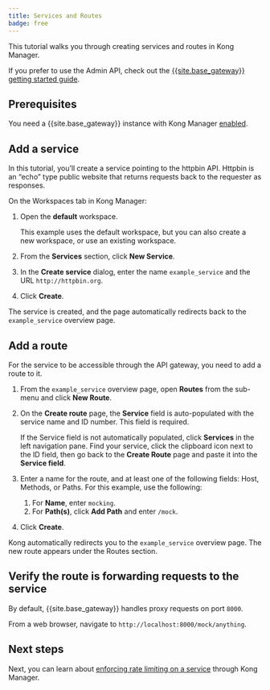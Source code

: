 ```yaml
---
title: Services and Routes
badge: free
---
```


This tutorial walks you through creating services and routes in Kong Manager.

If you prefer to use the Admin API, check out the [{{site.base_gateway}} getting started guide](/gateway/latest/get-started/configure-services-and-routes/).

## Prerequisites

You need a {{site.base_gateway}} instance with Kong Manager [enabled](/gateway/{{page.release}}/kong-manager/enable/).

## Add a service

In this tutorial, you’ll create a service pointing to the httpbin
API. Httpbin is an “echo” type public website that returns requests back to the
requester as responses.

On the Workspaces tab in Kong Manager:

1. Open the **default** workspace.

    This example uses the default workspace, but you can also create a new
    workspace, or use an existing workspace.

2. From the **Services** section, click **New Service**.

3. In the **Create service** dialog, enter the name `example_service` and the
URL `http://httpbin.org`.

4. Click **Create**.

The service is created, and the page automatically redirects back to the
`example_service` overview page.

## Add a route

For the service to be accessible through the API gateway, you need to add a
route to it.

1. From the `example_service` overview page, open **Routes** from the sub-menu
and click **New Route**.  
2. On the **Create route** page, the **Service** field is auto-populated with
    the service name and ID number. This field is required.

    If the Service field is not automatically populated, click
    **Services** in the left navigation pane. Find your service, click the
    clipboard icon next to the ID field, then go back to the **Create Route**
    page and paste it into the **Service field**.
3. Enter a name for the route, and at least one of the following fields: Host,
Methods, or Paths. For this example, use the following:
      1. For **Name**, enter `mocking`.
      2. For **Path(s)**, click **Add Path** and enter `/mock`.
4. Click **Create**.

Kong automatically redirects you to the `example_service` overview page.
The new route appears under the Routes section.

## Verify the route is forwarding requests to the service

By default, {{site.base_gateway}} handles proxy requests on port `8000`.

From a web browser, navigate to `http://localhost:8000/mock/anything`.

## Next steps

Next, you can learn about [enforcing rate limiting on a service](/gateway/{{page.release}}/kong-manager/get-started/rate-limiting/) through Kong Manager.
